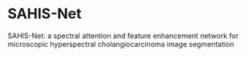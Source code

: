 # SAHIS-Net

SAHIS-Net: a spectral attention and feature enhancement network for microscopic hyperspectral cholangiocarcinoma image segmentation
